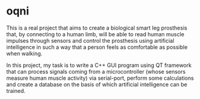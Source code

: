 # oqni

This is a real project that aims to create a biological smart leg prosthesis that, by connecting to a human limb, will be able to read human muscle impulses through sensors and control the prosthesis using artificial intelligence in such a way that a person feels as comfortable as possible when walking.

In this project, my task is to write a C++ GUI program using QT framework that can process signals coming from a microcontroller (whose sensors measure human muscle activity) via serial-port, perform some calculations and create a database on the basis of which artificial intelligence can be trained.
